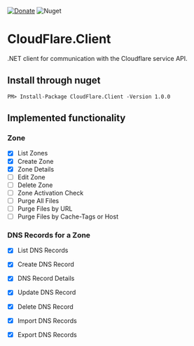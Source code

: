 [![Donate](https://img.shields.io/badge/Donate-PayPal-green.svg)](https://www.paypal.com/cgi-bin/webscr?cmd=_donations&business=zgmode%40gmail.com&currency_code=USD&source=url)
![Nuget](https://img.shields.io/nuget/v/CloudFlare.Client.svg)

# CloudFlare.Client
.NET client for communication with the Cloudflare service API.

## Install through nuget
    PM> Install-Package CloudFlare.Client -Version 1.0.0
    
## Implemented functionality
### Zone
- [x] List Zones
- [x] Create Zone
- [x] Zone Details
- [ ] Edit Zone
- [ ] Delete Zone
- [ ] Zone Activation Check
- [ ] Purge All Files
- [ ] Purge Files by URL
- [ ] Purge Files by Cache-Tags or Host

### DNS Records for a Zone
- [x] List DNS Records
- [x] Create DNS Record
- [x] DNS Record Details
- [x] Update DNS Record
- [x] Delete DNS Record
- [x] Import DNS Records
- [x] Export DNS Records

